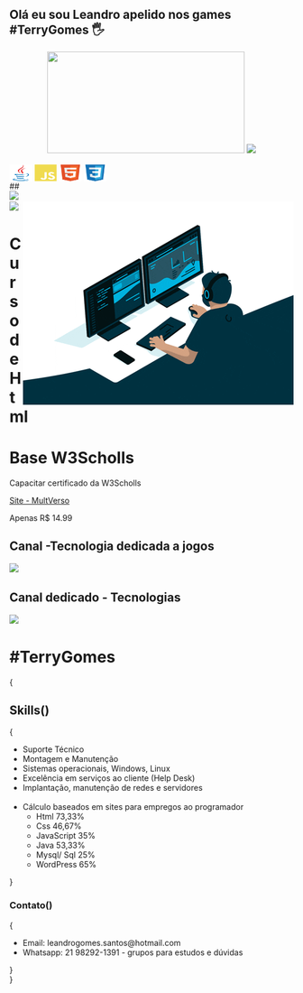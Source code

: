 ## Olá eu sou Leandro apelido nos games #TerryGomes   🖐️
  
<div align="center">
   <img height="180em" width="350" src="https://github-readme-stats.vercel.app/api/top-langs/?username=terrygomes&layout=demo&langs_count=7&theme=algolia"/>
 <img height="180em" src="https://github-readme-stats.vercel.app/api?username=terrygomes&theme=algolia&show_icons=true&count_private=true&include_all_commits=true&hide=contribs"/>
 
</div>

<div style="display: inline_block"><br>
 <img align="center" alt="TerryMaster-Java" height="30" width="40" src="https://github.com/devicons/devicon/blob/master/icons/java/java-original.svg">
  <img align="center" alt="TerryMaster-Js" height="30" width="40" src="https://raw.githubusercontent.com/devicons/devicon/master/icons/javascript/javascript-plain.svg">
  <img align="center" alt="TerryMaster-HTML" height="30" width="40" src="https://raw.githubusercontent.com/devicons/devicon/master/icons/html5/html5-original.svg">
  <img align="center" alt="TerryMaster-CSS" height="30" width="40" src="https://raw.githubusercontent.com/devicons/devicon/master/icons/css3/css3-original.svg">
</div>
##
<div> 
 <a href="https://www.linkedin.com/in/leandro-gomes-santos-81694919b/" target="_blank"><img src="https://img.shields.io/badge/-LinkedIn-%230077B5?style=for-the-badge&logo=linkedin&logoColor=white" target="_blank"></a> 
 </div>
 
  <img height="180em" src="https://github-readme-stats.vercel.app/api/top-langs/?username=terrygomes&layout=demo&langs_count=7&theme=algolia"/>
  
<img align="right" alt="Programdor" height="360" width="480" src="https://github.com/terrygomes/terrygomes/blob/Projeto-Emprego/programador.gif">

<div>
 <h1>Curso de Html</h1>
 <h1>Base W3Scholls</h1>
 
 <p> Capacitar certificado da W3Scholls</p>
     <a href="https://l2multverso.com.br/" target="_blank"> Site - MultVerso</a>
     <p>Apenas R$ 14.99</p>
 </div>
  
  <div>
     <h2>Canal -Tecnologia dedicada a jogos</h2>
     <a href="https://www.youtube.com/channel/UChomVjGrHNTRZ7bPTQrss2w" target="_blank"><img src="https://img.shields.io/badge/YouTube-FF0000?style=for-the-badge&logo=youtube&logoColor=white" target="_blank"></a>
       </div>
       <div>
     <h2>Canal dedicado - Tecnologias</h2>
      <a href="https://www.youtube.com/channel/UCVgn69LJWtrIx5RVzTSZKFQ" target="_blank"><img src="https://img.shields.io/badge/YouTube-FF0000?style=for-the-badge&logo=youtube&logoColor=white" target="_blank"></a>
      </div>
  
  <h1>#TerryGomes</h1>
  {
  <div>
        <h2>Skills()</h2>
    {
    <ul>
    <li>Suporte Técnico </li>
    <li>Montagem e Manutenção</li>
    <li>Sistemas operacionais, Windows, Linux</li>
    <li>Excelência em serviços ao cliente (Help Desk)</li>
    <li>Implantação, manutenção de redes e servidores</li> <br>
      <li>Cálculo baseados em sites para empregos ao programador
        <ul>
           <li>Html    73,33%</li>
            <li>Css    46,67%</li>
            <li>JavaScript   35%</li>
            <li>Java          53,33%</li>
            <li>Mysql/ Sql   25%</li>
            <li>WordPress    65%</li>
         </ul>
      </li>
  </ul>
  
 
  </div>
}
  <div>
    <h3>Contato()</h3>
    {
    <ul>
    <li>Email: leandrogomes.santos@hotmail.com</li>
    <li>Whatsapp: 21 98292-1391 - grupos para estudos e dúvidas</li>
    </ul>
     }    
  </div>
  }
